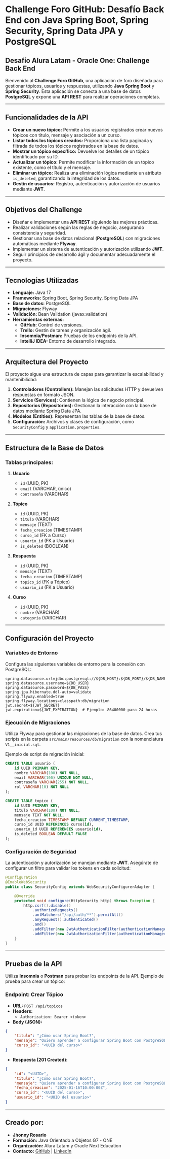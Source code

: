 # Challenge Foro GitHub: Desafío Back End con Java Spring Boot, Spring Security, Spring Data JPA y PostgreSQL

## Desafío Alura Latam - Oracle One: Challenge Back End
Bienvenido al **Challenge Foro GitHub**, una aplicación de foro diseñada para gestionar tópicos, usuarios y respuestas, 
utilizando **Java Spring Boot** y **Spring Security**. Esta aplicación se conecta a una base de datos **PostgreSQL** y
expone una **API REST** para realizar operaciones completas.

---

## Funcionalidades de la API
- **Crear un nuevo tópico:** Permite a los usuarios registrados crear nuevos tópicos con título, mensaje y asociación a un curso.
- **Listar todos los tópicos creados:** Proporciona una lista paginada y filtrada de todos los tópicos registrados en la base de datos.
- **Mostrar un tópico específico:** Devuelve los detalles de un tópico identificado por su ID.
- **Actualizar un tópico:** Permite modificar la información de un tópico existente, como el título y el mensaje.
- **Eliminar un tópico:** Realiza una eliminación lógica mediante un atributo `is_deleted`, garantizando la integridad de los datos.
- **Gestín de usuarios:** Registro, autenticación y autorización de usuarios mediante **JWT**.

---

## Objetivos del Challenge
- Diseñar e implementar una **API REST** siguiendo las mejores prácticas.
- Realizar validaciones según las reglas de negocio, asegurando consistencia y seguridad.
- Gestionar una base de datos relacional (**PostgreSQL**) con migraciones automáticas mediante **Flyway**.
- Implementar un sistema de autenticación y autorización utilizando **JWT**.
- Seguir principios de desarrollo ágil y documentar adecuadamente el proyecto.

---

## Tecnologías Utilizadas
- **Lenguaje:** Java 17
- **Frameworks:** Spring Boot, Spring Security, Spring Data JPA
- **Base de datos:** PostgreSQL
- **Migraciones:** Flyway
- **Validación:** Bean Validation (javax.validation)
- **Herramientas externas:**
   - **GitHub:** Control de versiones.
   - **Trello:** Gestín de tareas y organización ágil.
   - **Insomnia/Postman:** Pruebas de los endpoints de la API.
   - **IntelliJ IDEA:** Entorno de desarrollo integrado.

---

## Arquitectura del Proyecto
El proyecto sigue una estructura de capas para garantizar la escalabilidad y mantenibilidad:

1. **Controladores (Controllers):** Manejan las solicitudes HTTP y devuelven respuestas en formato JSON.
2. **Servicios (Services):** Contienen la lógica de negocio principal.
3. **Repositorios (Repositories):** Gestionan la interacción con la base de datos mediante Spring Data JPA.
4. **Modelos (Entities):** Representan las tablas de la base de datos.
5. **Configuración:** Archivos y clases de configuración, como `SecurityConfig` y `application.properties`.

---

## Estructura de la Base de Datos

### Tablas principales:

1. **Usuario**
   - `id` (UUID, PK)
   - `email` (VARCHAR, único)
   - `contraseña` (VARCHAR)

2. **Tópico**
   - `id` (UUID, PK)
   - `titulo` (VARCHAR)
   - `mensaje` (TEXT)
   - `fecha_creacion` (TIMESTAMP)
   - `curso_id` (FK a Curso)
   - `usuario_id` (FK a Usuario)
   - `is_deleted` (BOOLEAN)

3. **Respuesta**
   - `id` (UUID, PK)
   - `mensaje` (TEXT)
   - `fecha_creacion` (TIMESTAMP)
   - `topico_id` (FK a Tópico)
   - `usuario_id` (FK a Usuario)

4. **Curso**
   - `id` (UUID, PK)
   - `nombre` (VARCHAR)
   - `categoria` (VARCHAR)

---

## Configuración del Proyecto

### Variables de Entorno
Configura las siguientes variables de entorno para la conexión con PostgreSQL:

```properties
spring.datasource.url=jdbc:postgresql://${DB_HOST}:${DB_PORT}/${DB_NAME}
spring.datasource.username=${DB_USER}
spring.datasource.password=${DB_PASS}
spring.jpa.hibernate.ddl-auto=validate
spring.flyway.enabled=true
spring.flyway.locations=classpath:db/migration
jwt.secret=${JWT_SECRET}
jwt.expiration=${JWT_EXPIRATION}  # Ejemplo: 86400000 para 24 horas
```

### Ejecución de Migraciones
Utiliza Flyway para gestionar las migraciones de la base de datos. Crea tus scripts en la carpeta `src/main/resources/db/migration` con la nomenclatura `V1__inicial.sql`.

Ejemplo de script de migración inicial:
```sql
CREATE TABLE usuario (
    id UUID PRIMARY KEY,
    nombre VARCHAR(100) NOT NULL,
    email VARCHAR(100) UNIQUE NOT NULL,
    contraseña VARCHAR(255) NOT NULL,
    rol VARCHAR(10) NOT NULL
);

CREATE TABLE topico (
    id UUID PRIMARY KEY,
    titulo VARCHAR(100) NOT NULL,
    mensaje TEXT NOT NULL,
    fecha_creacion TIMESTAMP DEFAULT CURRENT_TIMESTAMP,
    curso_id UUID REFERENCES curso(id),
    usuario_id UUID REFERENCES usuario(id),
    is_deleted BOOLEAN DEFAULT FALSE
);
```

### Configuración de Seguridad
La autenticación y autorización se manejan mediante **JWT**. Asegúrate de configurar un filtro para validar los tokens en cada solicitud:

```java
@Configuration
@EnableWebSecurity
public class SecurityConfig extends WebSecurityConfigurerAdapter {

    @Override
    protected void configure(HttpSecurity http) throws Exception {
        http.csrf().disable()
            .authorizeRequests()
            .antMatchers("/api/auth/**").permitAll()
            .anyRequest().authenticated()
            .and()
            .addFilter(new JwtAuthenticationFilter(authenticationManager()))
            .addFilter(new JwtAuthorizationFilter(authenticationManager()));
    }
}
```

---

## Pruebas de la API
Utiliza **Insomnia** o **Postman** para probar los endpoints de la API. Ejemplo de prueba para crear un tópico:

### Endpoint: Crear Tópico
- **URL:** `POST /api/topicos`
- **Headers:**
   - `Authorization: Bearer <token>`
- **Body (JSON):**
```json
{
    "titulo": "¿Cómo usar Spring Boot?",
    "mensaje": "Quiero aprender a configurar Spring Boot con PostgreSQL.",
    "curso_id": "<UUID del curso>"
}
```
- **Respuesta (201 Created):**
```json
{
    "id": "<UUID>",
    "titulo": "¿Cómo usar Spring Boot?",
    "mensaje": "Quiero aprender a configurar Spring Boot con PostgreSQL.",
    "fecha_creacion": "2025-01-16T10:00:00Z",
    "curso_id": "<UUID del curso>",
    "usuario_id": "<UUID del usuario>"
}
```

---

## Creado por:
- **Jhonny Rosario**
- **Formación:** Java Orientado a Objetos G7 - ONE
- **Organización:** Alura Latam y Oracle Next Education
- **Contacto:** [GitHub](https://github.com/tu-usuario) | [LinkedIn](https://linkedin.com/in/tu-perfil)

